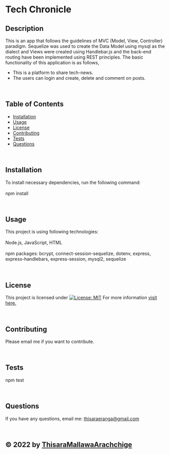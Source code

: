 
  # Tech Chronicle
  ## Description
  This is an app that follows the guidelines of MVC (Model, View, Controller) paradigm. Sequelize was used to create the Data Model using mysql as the dialect and Views were created using Handlebar.js and the back-end routing have been implemented using REST principles. The basic functionality of this application is as follows,
  * This is a platform to share tech-news. 
  * The users can login and create, delete and comment on posts. 

  <br>

  ## Table of Contents
  - [Installation](#installation)
  - [Usage](#usage)  
  - [License](#license)
  - [Contributing](#contributing)
  - [Tests](#tests)
  - [Questions](#questions)

  <br>

  ## Installation
  To install necessary dependencies, run the following command: <br><br>
  npm install

  <br>

  ## Usage
  This project is using following technologies: <br><br>
  Node.js,  JavaScript,  HTML <br><br>
  npm packages: bcrypt, connect-session-sequelize, dotenv, express, express-handlebars, express-session, mysql2, sequelize

  <br>

  ## License
  
  This project is licensed under [![License: MIT](https://img.shields.io/badge/License-MIT-yellow.svg)](https://opensource.org/licenses/MIT)
  For more information [visit here.](https://opensource.org/licenses)
  
  
  <br>

  ## Contributing
  Please email me if you want to contribute.  

  <br>

  ## Tests <br>
  npm test

  <br>

  ## Questions
  If you have any questions, email me: thisaraeranga@gmail.com

  <br>

  ## &copy; 2022 by [ThisaraMallawaArachchige](https://github.com/ThisaraMallawaArachchige)
